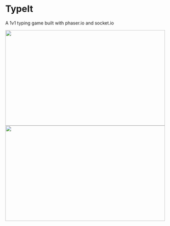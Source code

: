 # TypeIt

A 1v1 typing game built with phaser.io and socket.io

<img width="500" height="300" src= "https://user-images.githubusercontent.com/7158818/36235213-4426be64-11bd-11e8-954e-4e0c5106d346.png">

<img width="500" height="300" src= "https://user-images.githubusercontent.com/7158818/36235327-e421c878-11bd-11e8-8b24-46d43d42cf15.png">
